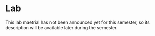 # Lab

This lab maetrial has not been announced yet for this semester, so its description will be available later during the semester.